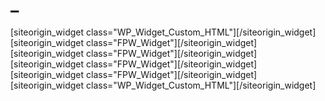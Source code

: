 # _
<div id="pl-74" class="panel-layout"><div id="pg-74-0" class="panel-grid panel-no-style"><div id="pgc-74-0-0" class="panel-grid-cell"><div id="panel-74-0-0-0" class="so-panel widget widget_custom_html panel-first-child panel-last-child">[siteorigin_widget class="WP_Widget_Custom_HTML"][/siteorigin_widget]</div></div></div><div id="pg-74-1" class="panel-grid panel-no-style"><div id="pgc-74-1-0" class="panel-grid-cell"><div id="panel-74-1-0-0" class="so-panel widget widget_fpw_widget panel-first-child panel-last-child">[siteorigin_widget class="FPW_Widget"][/siteorigin_widget]</div></div><div id="pgc-74-1-1" class="panel-grid-cell"><div id="panel-74-1-1-0" class="so-panel widget widget_fpw_widget panel-first-child panel-last-child">[siteorigin_widget class="FPW_Widget"][/siteorigin_widget]</div></div><div id="pgc-74-1-2" class="panel-grid-cell"><div id="panel-74-1-2-0" class="so-panel widget widget_fpw_widget panel-first-child panel-last-child">[siteorigin_widget class="FPW_Widget"][/siteorigin_widget]</div></div></div><div id="pg-74-2" class="panel-grid panel-no-style"><div id="pgc-74-2-0" class="panel-grid-cell"><div id="panel-74-2-0-0" class="so-panel widget widget_fpw_widget panel-first-child panel-last-child">[siteorigin_widget class="FPW_Widget"][/siteorigin_widget]</div></div><div id="pgc-74-2-1" class="panel-grid-cell panel-grid-cell-empty panel-grid-cell-mobile-last"></div><div id="pgc-74-2-2" class="panel-grid-cell panel-grid-cell-empty"></div></div><div id="pg-74-3" class="panel-grid panel-no-style"><div id="pgc-74-3-0" class="panel-grid-cell"><div id="panel-74-3-0-0" class="so-panel widget widget_custom_html panel-first-child panel-last-child">[siteorigin_widget class="WP_Widget_Custom_HTML"][/siteorigin_widget]</div></div></div></div>
